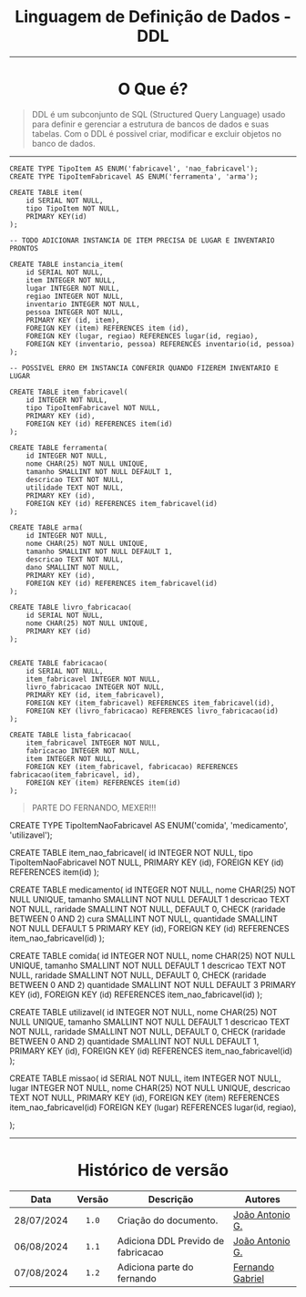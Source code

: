 <center>

# Linguagem de Definição de Dados - DDL

</center>

---

<CENTER>

# O Que é?

</CENTER>

> DDL é um subconjunto de SQL (Structured Query Language) usado para definir e gerenciar a estrutura de bancos de dados e suas tabelas. Com o DDL é possivel criar, modificar e excluir objetos no banco de dados.

---

```
CREATE TYPE TipoItem AS ENUM('fabricavel', 'nao_fabricavel');
CREATE TYPE TipoItemFabricavel AS ENUM('ferramenta', 'arma');

CREATE TABLE item(
	id SERIAL NOT NULL,
	tipo TipoItem NOT NULL,
	PRIMARY KEY(id)
);

-- TODO ADICIONAR INSTANCIA DE ITEM PRECISA DE LUGAR E INVENTARIO PRONTOS

CREATE TABLE instancia_item(
	id SERIAL NOT NULL,
	item INTEGER NOT NULL,
	lugar INTEGER NOT NULL,
	regiao INTEGER NOT NULL,
	inventario INTEGER NOT NULL,
	pessoa INTEGER NOT NULL,
	PRIMARY KEY (id, item),
	FOREIGN KEY (item) REFERENCES item (id),
	FOREIGN KEY (lugar, regiao) REFERENCES lugar(id, regiao),
	FOREIGN KEY (inventario, pessoa) REFERENCES inventario(id, pessoa)
);

-- POSSIVEL ERRO EM INSTANCIA CONFERIR QUANDO FIZEREM INVENTARIO E LUGAR

CREATE TABLE item_fabricavel(
	id INTEGER NOT NULL,
	tipo TipoItemFabricavel NOT NULL,
	PRIMARY KEY (id),
	FOREIGN KEY (id) REFERENCES item(id)
);

CREATE TABLE ferramenta(
	id INTEGER NOT NULL,
	nome CHAR(25) NOT NULL UNIQUE,
	tamanho SMALLINT NOT NULL DEFAULT 1,
	descricao TEXT NOT NULL,
	utilidade TEXT NOT NULL,
	PRIMARY KEY (id),
	FOREIGN KEY (id) REFERENCES item_fabricavel(id)
);

CREATE TABLE arma(
	id INTEGER NOT NULL,
	nome CHAR(25) NOT NULL UNIQUE,
	tamanho SMALLINT NOT NULL DEFAULT 1,
	descricao TEXT NOT NULL,
	dano SMALLINT NOT NULL,
	PRIMARY KEY (id),
	FOREIGN KEY (id) REFERENCES item_fabricavel(id)
);

CREATE TABLE livro_fabricacao(
	id SERIAL NOT NULL,
	nome CHAR(25) NOT NULL UNIQUE,
	PRIMARY KEY (id)
);


CREATE TABLE fabricacao(
	id SERIAL NOT NULL,
	item_fabricavel INTEGER NOT NULL,
	livro_fabricacao INTEGER NOT NULL,
	PRIMARY KEY (id, item_fabricavel),
	FOREIGN KEY (item_fabricavel) REFERENCES item_fabricavel(id),
	FOREIGN KEY (livro_fabricacao) REFERENCES livro_fabricacao(id)
);

CREATE TABLE lista_fabricacao(
	item_fabricavel INTEGER NOT NULL,
	fabricacao INTEGER NOT NULL,
	item INTEGER NOT NULL,
	FOREIGN KEY (item_fabricavel, fabricacao) REFERENCES fabricacao(item_fabricavel, id),
	FOREIGN KEY (item) REFERENCES item(id)
);

```

>PARTE DO FERNANDO, MEXER!!!

CREATE TYPE TipoItemNaoFabricavel AS ENUM('comida', 'medicamento', 'utilizavel');


CREATE TABLE item_nao_fabricavel(
	id INTEGER NOT NULL,
	tipo TipoItemNaoFabricavel NOT NULL,
	PRIMARY KEY (id),
	FOREIGN KEY (id) REFERENCES item(id)
);

CREATE TABLE medicamento(
	id INTEGER NOT NULL,
	nome CHAR(25) NOT NULL UNIQUE,
	tamanho SMALLINT NOT NULL DEFAULT 1 
	descricao TEXT NOT NULL,
	raridade SMALLINT NOT NULL, DEFAULT 0, CHECK (raridade BETWEEN 0 AND 2)
	cura SMALLINT NOT NULL,
	quantidade SMALLINT NOT NULL DEFAULT 5
	PRIMARY KEY (id),
	FOREIGN KEY (id) REFERENCES item_nao_fabricavel(id)
);

CREATE TABLE comida(
	id INTEGER NOT NULL,
	nome CHAR(25) NOT NULL UNIQUE,
	tamanho SMALLINT NOT NULL DEFAULT 1 
	descricao TEXT NOT NULL,
	raridade SMALLINT NOT NULL, DEFAULT 0, CHECK (raridade BETWEEN 0 AND 2)
	quantidade SMALLINT NOT NULL DEFAULT 3
	PRIMARY KEY (id),
	FOREIGN KEY (id) REFERENCES item_nao_fabricavel(id)
);

CREATE TABLE utilizavel(
	id INTEGER NOT NULL,
	nome CHAR(25) NOT NULL UNIQUE,
	tamanho SMALLINT NOT NULL DEFAULT 1 
	descricao TEXT NOT NULL,
	raridade SMALLINT NOT NULL, DEFAULT 0, CHECK (raridade BETWEEN 0 AND 2)
	quantidade SMALLINT NOT NULL DEFAULT 1,
	PRIMARY KEY (id),
	FOREIGN KEY (id) REFERENCES item_nao_fabricavel(id)
);

CREATE TABLE missao(
	id SERIAL NOT NULL,
	item INTEGER NOT NULL,
	lugar INTEGER NOT NULL,
	nome CHAR(25) NOT NULL UNIQUE,
	descricao TEXT NOT NULL,
	PRIMARY KEY (id),
	FOREIGN KEY (item) REFERENCES item_nao_fabricavel(id)
	FOREIGN KEY (lugar) REFERENCES lugar(id, regiao),

);

---

<center>

# Histórico de versão

</center>

<div style="margin: 0 auto; width: fit-content;">

|    Data    | Versão | Descrição                          | Autores                                          |
| :--------: | :----: | ---------------------------------- | ------------------------------------------------ |
| 28/07/2024 | `1.0`  | Criação do documento.              | [João Antonio G.](https://github.com/joaoseisei) |
| 06/08/2024 | `1.1`  | Adiciona DDL Prevido de fabricacao | [João Antonio G.](https://github.com/joaoseisei) |
| 07/08/2024 | `1.2`  | Adiciona parte do fernando         | [Fernando Gabriel](https://github.com/show-dawn) |


</div>